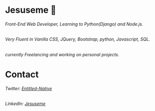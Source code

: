 # Jesuseme :space_invader:

###### Front-End Web Developer, Learning to Python(Django) and Node.js.         
###### Very Fluent in Vanilla CSS, JQuery, Bootstrap, python, Javascript, SQL.  
######   *currently Freelancing and working on personal projects.*


# Contact
###### Twitter: *[Entitled-Native](https://twitter.com/Entitled_Native)*
###### LinkedIn: *[Jesuseme](https://www.linkedin.com/in/jesuseme-oyakhilome-2b8653135)*
